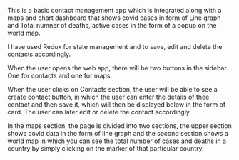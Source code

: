 This is a basic contact management app which is integrated along with a maps and chart dashboard that shows covid cases in form of Line graph and Total numner of deaths, active cases in the form of a popup on the world map.

I have used Redux for state management and to save, edit and delete the contacts accordingly.

When the user opens the web app, there will be two buttons in the sidebar. One for contacts and one for maps.

When the user clicks on Contacts section, the user will be able to see a create contact button, in which the user can enter the details of thee contact and then save it, which will then be displayed below in the form of card. The user can later edit or delete the contact accordingly.

In the maps section, the page is divided into two sections, the upper section shows covid data in the form of line graph and the second section shows a world map in which you can see the total number of cases and deaths in a country by simply clicking on the marker of that particular country.